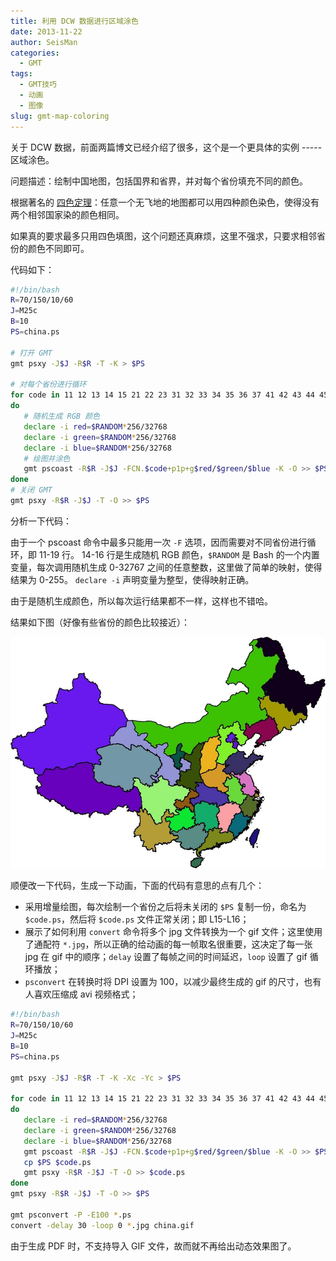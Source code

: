```yaml
---
title: 利用 DCW 数据进行区域涂色
date: 2013-11-22
author: SeisMan
categories:
  - GMT
tags:
  - GMT技巧
  - 动画
  - 图像
slug: gmt-map-coloring
---
```


关于 DCW 数据，前面两篇博文已经介绍了很多，这个是一个更具体的实例 ----- 区域涂色。

问题描述：绘制中国地图，包括国界和省界，并对每个省份填充不同的颜色。

根据著名的 [四色定理](http://zh.wikipedia.org/wiki/%E5%9B%9B%E8%89%B2%E5%AE%9A%E7%90%86)：任意一个无飞地的地图都可以用四种颜色染色，使得没有两个相邻国家染的颜色相同。

如果真的要求最多只用四色填图，这个问题还真麻烦，这里不强求，只要求相邻省份的颜色不同即可。

<!--more-->

代码如下：

``` bash
#!/bin/bash
R=70/150/10/60
J=M25c
B=10
PS=china.ps

# 打开 GMT
gmt psxy -J$J -R$R -T -K > $PS

# 对每个省份进行循环
for code in 11 12 13 14 15 21 22 23 31 32 33 34 35 36 37 41 42 43 44 45 46 50 51 52 53 54 61 62 63 64 65 71 91 92;
do
   # 随机生成 RGB 颜色
   declare -i red=$RANDOM*256/32768
   declare -i green=$RANDOM*256/32768
   declare -i blue=$RANDOM*256/32768
   # 绘图并涂色
   gmt pscoast -R$R -J$J -FCN.$code+p1p+g$red/$green/$blue -K -O >> $PS
done
# 关闭 GMT
gmt psxy -R$R -J$J -T -O >> $PS
```

分析一下代码：

由于一个 pscoast 命令中最多只能用一次 `-F` 选项，因而需要对不同省份进行循环，即 11-19 行。
14-16 行是生成随机 RGB 颜色，`$RANDOM` 是 Bash 的一个内置变量，每次调用随机生成 0-32767
之间的任意整数，这里做了简单的映射，使得结果为 0-255。 `declare -i` 声明变量为整型，使得映射正确。

由于是随机生成颜色，所以每次运行结果都不一样，这样也不错哈。

结果如下图（好像有些省份的颜色比较接近）：

![](/images/2013112201.jpg)

顺便改一下代码，生成一下动画，下面的代码有意思的点有几个：

-   采用增量绘图，每次绘制一个省份之后将未关闭的 `$PS` 复制一份，命名为 `$code.ps`，然后将 `$code.ps` 文件正常关闭；即 L15-L16；
-   展示了如何利用 `convert` 命令将多个 jpg 文件转换为一个 gif 文件；这里使用了通配符 `*.jpg`，所以正确的给动画的每一帧取名很重要，这决定了每一张 jpg 在 gif 中的顺序；`delay` 设置了每帧之间的时间延迟，`loop` 设置了 gif 循环播放；
-   `psconvert` 在转换时将 DPI 设置为 100，以减少最终生成的 gif 的尺寸，也有人喜欢压缩成 avi 视频格式；

``` bash
#!/bin/bash
R=70/150/10/60
J=M25c
B=10
PS=china.ps

gmt psxy -J$J -R$R -T -K -Xc -Yc > $PS

for code in 11 12 13 14 15 21 22 23 31 32 33 34 35 36 37 41 42 43 44 45 46 50 51 52 53 54 61 62 63 64 65 71 91 92;
do
   declare -i red=$RANDOM*256/32768
   declare -i green=$RANDOM*256/32768
   declare -i blue=$RANDOM*256/32768
   gmt pscoast -R$R -J$J -FCN.$code+p1p+g$red/$green/$blue -K -O >> $PS
   cp $PS $code.ps
   gmt psxy -R$R -J$J -T -O >> $code.ps
done
gmt psxy -R$R -J$J -T -O >> $PS

gmt psconvert -P -E100 *.ps
convert -delay 30 -loop 0 *.jpg china.gif
```

由于生成 PDF 时，不支持导入 GIF 文件，故而就不再给出动态效果图了。
